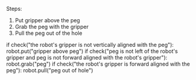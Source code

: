 

Steps:
1. Put gripper above the peg
2. Grab the peg with the gripper
3. Pull the peg out of the hole

if check("the robot's gripper is not vertically aligned with the peg"):
    robot.put("gripper above peg")
if check("peg is not left of the robot's gripper and peg is not forward aligned with the robot's gripper"):
    robot.grab("peg")
if check("the robot's gripper is forward aligned with the peg"):
    robot.pull("peg out of hole")